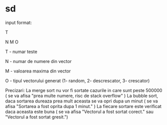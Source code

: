 # sd
input format:

T

N M O

T - numar teste

N - numar de numere din vector

M - valoarea maxima din vector

O - tipul vectorului generat (1- random, 2- descrescator, 3- crescator)

Precizari:
La merge sort nu vor fi sortate cazurile in care sunt peste 500000 ( se va afisa "prea multe numere, risc de stack overflow" )
La bubble sort, daca sortarea dureaza prea mult aceasta se va opri dupa un minut ( se va afisa "Sortarea a fost oprita dupa 1 minut." )
La fiecare sortare este verificat daca aceasta este buna ( se va afisa "Vectorul a fost sortat corect." sau "Vectorul a fost sortat gresit.")
